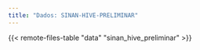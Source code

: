 ```yaml
---
title: "Dados: SINAN-HIVE-PRELIMINAR"
---
```


{{< remote-files-table "data" "sinan_hive_preliminar" >}}
